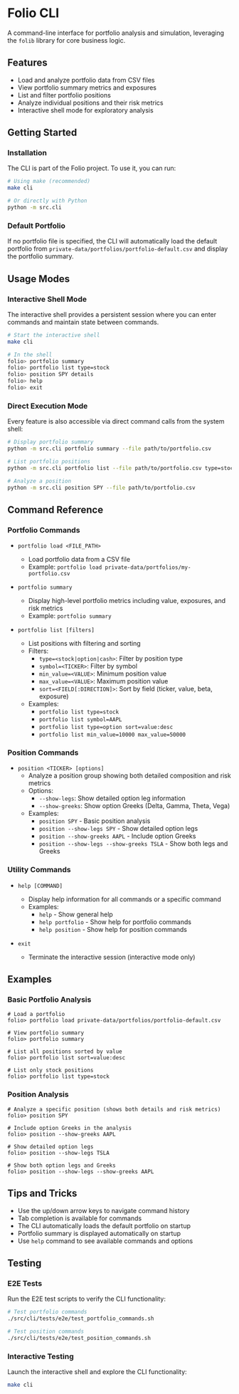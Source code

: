 # Folio CLI

A command-line interface for portfolio analysis and simulation, leveraging the `folib` library for core business logic.

## Features

- Load and analyze portfolio data from CSV files
- View portfolio summary metrics and exposures
- List and filter portfolio positions
- Analyze individual positions and their risk metrics
- Interactive shell mode for exploratory analysis

## Getting Started

### Installation

The CLI is part of the Folio project. To use it, you can run:

```bash
# Using make (recommended)
make cli

# Or directly with Python
python -m src.cli
```

### Default Portfolio

If no portfolio file is specified, the CLI will automatically load the default portfolio from `private-data/portfolios/portfolio-default.csv` and display the portfolio summary.

## Usage Modes

### Interactive Shell Mode

The interactive shell provides a persistent session where you can enter commands and maintain state between commands.

```bash
# Start the interactive shell
make cli

# In the shell
folio> portfolio summary
folio> portfolio list type=stock
folio> position SPY details
folio> help
folio> exit
```

### Direct Execution Mode

Every feature is also accessible via direct command calls from the system shell:

```bash
# Display portfolio summary
python -m src.cli portfolio summary --file path/to/portfolio.csv

# List portfolio positions
python -m src.cli portfolio list --file path/to/portfolio.csv type=stock sort=value:desc

# Analyze a position
python -m src.cli position SPY --file path/to/portfolio.csv
```

## Command Reference

### Portfolio Commands

- `portfolio load <FILE_PATH>`
  - Load portfolio data from a CSV file
  - Example: `portfolio load private-data/portfolios/my-portfolio.csv`

- `portfolio summary`
  - Display high-level portfolio metrics including value, exposures, and risk metrics
  - Example: `portfolio summary`

- `portfolio list [filters]`
  - List positions with filtering and sorting
  - Filters:
    - `type=<stock|option|cash>`: Filter by position type
    - `symbol=<TICKER>`: Filter by symbol
    - `min_value=<VALUE>`: Minimum position value
    - `max_value=<VALUE>`: Maximum position value
    - `sort=<FIELD[:DIRECTION]>`: Sort by field (ticker, value, beta, exposure)
  - Examples:
    - `portfolio list type=stock`
    - `portfolio list symbol=AAPL`
    - `portfolio list type=option sort=value:desc`
    - `portfolio list min_value=10000 max_value=50000`

### Position Commands

- `position <TICKER> [options]`
  - Analyze a position group showing both detailed composition and risk metrics
  - Options:
    - `--show-legs`: Show detailed option leg information
    - `--show-greeks`: Show option Greeks (Delta, Gamma, Theta, Vega)
  - Examples:
    - `position SPY` - Basic position analysis
    - `position --show-legs SPY` - Show detailed option legs
    - `position --show-greeks AAPL` - Include option Greeks
    - `position --show-legs --show-greeks TSLA` - Show both legs and Greeks

### Utility Commands

- `help [COMMAND]`
  - Display help information for all commands or a specific command
  - Examples:
    - `help` - Show general help
    - `help portfolio` - Show help for portfolio commands
    - `help position` - Show help for position commands

- `exit`
  - Terminate the interactive session (interactive mode only)

## Examples

### Basic Portfolio Analysis

```
# Load a portfolio
folio> portfolio load private-data/portfolios/portfolio-default.csv

# View portfolio summary
folio> portfolio summary

# List all positions sorted by value
folio> portfolio list sort=value:desc

# List only stock positions
folio> portfolio list type=stock
```

### Position Analysis

```
# Analyze a specific position (shows both details and risk metrics)
folio> position SPY

# Include option Greeks in the analysis
folio> position --show-greeks AAPL

# Show detailed option legs
folio> position --show-legs TSLA

# Show both option legs and Greeks
folio> position --show-legs --show-greeks AAPL
```

## Tips and Tricks

- Use the up/down arrow keys to navigate command history
- Tab completion is available for commands
- The CLI automatically loads the default portfolio on startup
- Portfolio summary is displayed automatically on startup
- Use `help` command to see available commands and options

## Testing

### E2E Tests

Run the E2E test scripts to verify the CLI functionality:

```bash
# Test portfolio commands
./src/cli/tests/e2e/test_portfolio_commands.sh

# Test position commands
./src/cli/tests/e2e/test_position_commands.sh
```

### Interactive Testing

Launch the interactive shell and explore the CLI functionality:

```bash
make cli
```
